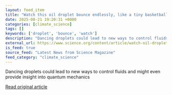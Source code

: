 ```yaml
---
layout: feed_item
title: "Watch this oil droplet bounce endlessly, like a tiny basketball"
date: 2025-08-21 19:20:31 +0000
categories: [climate_science]
tags: []
keywords: ['droplet', 'bounce', 'watch']
description: "Dancing droplets could lead to new ways to control fluids and might even provide insight into quantum mechanics"
external_url: https://www.science.org/content/article/watch-oil-droplet-bounce-endlessly-tiny-basketball
is_feed: true
source_feed: "Latest News from Science Magazine"
feed_category: "climate_science"
---
```


Dancing droplets could lead to new ways to control fluids and might even provide insight into quantum mechanics

[Read original article](https://www.science.org/content/article/watch-oil-droplet-bounce-endlessly-tiny-basketball)
